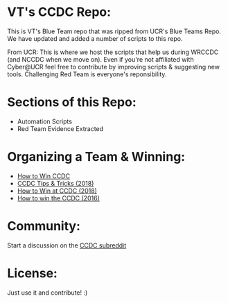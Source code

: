 # VT's CCDC Repo:

This is VT's Blue Team repo that was ripped from UCR's Blue Teams Repo. We have updated and added a number of scripts to this repo.


From UCR:
This is where we host the scripts that help us during WRCCDC (and NCCDC when we move on). Even if you're not affiliated with Cyber@UCR feel free to contribute by improving scripts & suggesting new tools. Challenging Red Team is everyone's reponsibility.

# Sections of this Repo:
- Automation Scripts
- Red Team Evidence Extracted

# Organizing a Team & Winning:
- [How to Win CCDC](http://howtowinccdc.com/)
- [CCDC Tips & Tricks (2018)](https://www.aqueousanalytics.com/blog/2018/3/27/ccdc-takeaways-and-challeneges-of-managing-a-team)
-  [How to Win at CCDC (2018)](https://medium.com/@malcomvetter/how-to-win-at-ccdc-b355e309a05c)
- [How to win the CCDC (2016)](https://www.wraysec.com/2016/03/14/how-to-win-the-ccdc/)

# Community:
 Start a discussion on the [CCDC subreddit](https://www.reddit.com/r/ccdc/)

# License:
Just use it and contribute! :)
